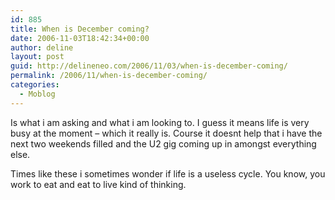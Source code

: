 ```yaml
---
id: 885
title: When is December coming?
date: 2006-11-03T18:42:34+00:00
author: deline
layout: post
guid: http://delineneo.com/2006/11/03/when-is-december-coming/
permalink: /2006/11/when-is-december-coming/
categories:
  - Moblog
---
```

Is what i am asking and what i am looking to. I guess it means life is very busy at the moment &#8211; which it really is. Course it doesnt help that i have the next two weekends filled and the U2 gig coming up in amongst everything else.
  
Times like these i sometimes wonder if life is a useless cycle. You know, you work to eat and eat to live kind of thinking.